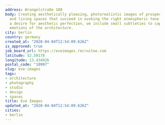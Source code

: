 ```yaml
---
address: Wrangelstraße 100
body: Creating aesthetically pleasing, photorealistic images of prospective architecture
  and living spaces that succeed in evoking the right atmospheric tone. Driven by
  a desire for aesthetic perfection, we include small subtleties to capture the appropriate
  emotions of the architecture.
city: berlin
country: germany
created_at: "2020-04-04T12:54:09.626Z"
is_approved: true
job_board_url: https://eveimages.recruitee.com
latitude: 52.50178
longitude: 13.434926
postal_code: "10997"
slug: eve-images
tags:
- architecture
- photography
- studio
- design
- spaces
title: Eve Images
updated_at: "2020-04-04T12:54:09.626Z"
cities:
- berlin
---
```

